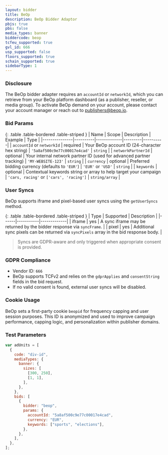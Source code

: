 ```yaml
---
layout: bidder
title: BeOp
description: BeOp Bidder Adaptor
pbjs: true
pbs: false
media_types: banner
biddercode: beop
tcfeu_supported: true
gvl_id: 666
usp_supported: false
floors_supported: true
schain_supported: true
sidebarType: 1
---
```


### Disclosure

The BeOp bidder adapter requires an `accountId` or `networkId`, which you can retrieve from your BeOp platform dashboard (as a publisher, reseller, or media group). To activate BeOp demand on your account, please contact your account manager or reach out to <publishers@beop.io>.

### Bid Params

{: .table .table-bordered .table-striped }
| Name | Scope | Description | Example | Type |
|---------------|----------|-------------|---------|----------|
| `accountId` or `networkId` | required | Your BeOp account ID (24-character hex string) | `'5a8af500c9e77c00017e4cad'` | `string` |
| `networkPartnerId` | optional | Your internal network partner ID (used for advanced partner tracking) | `'MY-WEBSITE-123'` | `string` |
| `currency` | optional | Preferred bidding currency (defaults to `'EUR'`) | `'EUR'` or `'USD'` | `string` |
| `keywords` | optional | Contextual keywords string or array to help target your campaign | `'cars, racing'` or `['cars', 'racing']` | `string/array` |

### User Syncs

BeOp supports iframe and pixel-based user syncs using the `getUserSyncs` method.

{: .table .table-bordered .table-striped }
| Type | Supported | Description |
|------|-----------|-------------|
| iframe | yes | A sync iframe may be returned by the bidder response via `syncFrame`. |
| pixel | yes | Additional sync pixels can be returned via `syncPixels` array in the bid response body. |

> Syncs are GDPR-aware and only triggered when appropriate consent is provided.

### GDPR Compliance

- Vendor ID: `666`
- BeOp supports TCFv2 and relies on the `gdprApplies` and `consentString` fields in the bid request.
- If no valid consent is found, external user syncs will be disabled.

### Cookie Usage

BeOp sets a first-party cookie `beopid` for frequency capping and user session purposes. This ID is anonymized and used to improve campaign performance, capping logic, and personalization within publisher domains.

### Test Parameters

```js
var adUnits = [
  {
    code: "div-id",
    mediaTypes: {
      banner: {
        sizes: [
          [300, 250],
          [1, 1],
        ],
      },
    },
    bids: [
      {
        bidder: "beop",
        params: {
          accountId: "5a8af500c9e77c00017e4cad",
          currency: "EUR",
          keywords: ["sports", "elections"],
        },
      },
    ],
  },
];
```
